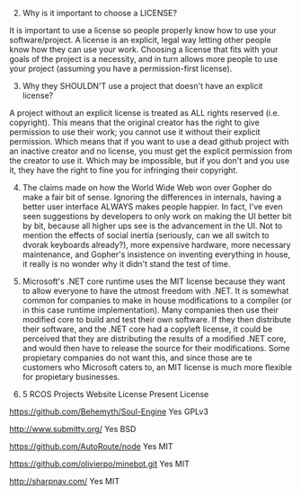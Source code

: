 2. Why is it important to choose a LICENSE?

It is important to use a license so people properly know how to use your software/project. A license is an explicit, legal way letting other people know how they can use your work. Choosing a license that fits with your goals of the project is a necessity, and in turn allows more people to use your project (assuming you have a permission-first license).

3. Why they SHOULDN'T use a project that doesn't have an explicit license?

A project without an explicit license is treated as ALL rights reserved (i.e. copyright). This means that the original creator has the right to give permission to use their work; you cannot use it without their explicit permission. Which means that if you want to use a dead github project with an inactive creator and no license, you must get the explicit permission from the creator to use it. Which may be impossible, but if you don't and you use it, they have the right to fine you for infringing their copyright.

4. The claims made on how the World Wide Web won over Gopher do make a fair bit of sense. Ignoring the differences in internals, having a better user interface ALWAYS makes people happier. In fact, I've even seen suggestions by developers to only work on making the UI better bit by bit, because all higher ups see is the advancement in the UI. Not to mention the effects of social inertia (seriously, can we all switch to dvorak keyboards already?), more expensive hardware, more necessary maintenance, and Gopher's insistence on inventing everything in house, it really is no wonder why it didn't stand the test of time.

5. Microsoft's .NET core runtime uses the MIT license because they want to allow everyone to have the utmost freedom with .NET. It is somewhat common for companies to make in house modifications to a compiler (or in this case runtime implementation). Many companies then use their modified core to build and test their own software. If they then distribute their software, and the .NET core had a copyleft license, it could be perceived that they are distributing the results of a modified .NET core, and would then have to release the source for their modifications. Some propietary companies do not want this, and since those are te customers who Microsoft caters to, an MIT license is much more flexible for propietary businesses.


9. 5 RCOS Projects
Website                                   License Present   License 

https://github.com/Behemyth/Soul-Engine   Yes               GPLv3

http://www.submitty.org/                  Yes               BSD 

https://github.com/AutoRoute/node         Yes               MIT

https://github.com/olivierpo/minebot.git  Yes               MIT

http://sharpnav.com/                      Yes               MIT